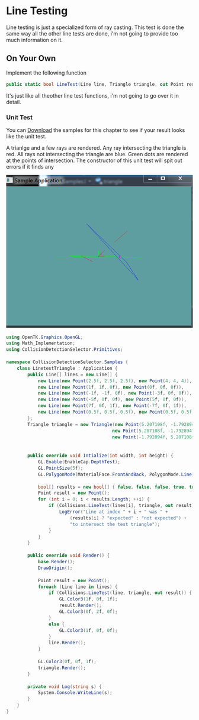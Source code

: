 # Line Testing

Line testing is just a specialized form of ray casting. This test is done the same way all the other line tests are done, i'm not going to provide too much information on it.

## On Your Own

Implement the following function

```cs
public static bool LineTest(Line line, Triangle triangle, out Point result) {
```

It's just like all theother line test functions, i'm not going to go over it in detail.

### Unit Test

You can [Download](../Samples/3DModels.rar) the samples for this chapter to see if your result looks like the unit test.

A trianlge and a few rays are rendered. Any ray intersecting the triangle is red. All rays not intersecting the triangle are blue. Green dots are rendered at the points of intersection. The constructor of this unit test will spit out errors if it finds any 

![UNIT](unit_triangle_line_intersection.png)

```cs
using OpenTK.Graphics.OpenGL;
using Math_Implementation;
using CollisionDetectionSelector.Primitives;

namespace CollisionDetectionSelector.Samples {
    class LinetestTriangle : Application {
        public Line[] lines = new Line[] {
            new Line(new Point(2.5f, 2.5f, 2.5f), new Point(4, 4, 4)),
            new Line(new Point(1f, 1f, 0f), new Point(0f, 0f, 0f)),
            new Line(new Point(-1f, -1f, 0f), new Point(-3f, 0f, 0f)),
            new Line(new Point(-5f, 0f, 0f), new Point(5f, 0f, 0f)),
            new Line(new Point(7f, 0f, 1f), new Point(-7f, 0f, 1f)),
            new Line(new Point(0.5f, 0.5f, 0.5f), new Point(0.5f, 0.5f, 2f))
        };
        Triangle triangle = new Triangle(new Point(5.207108f, -1.792894f, -3.949748f),
                                        new Point(5.207108f, -1.792894f, 5.949748f),
                                        new Point(-1.792894f, 5.207108f, 1));


        public override void Intialize(int width, int height) {
            GL.Enable(EnableCap.DepthTest);
            GL.PointSize(5f);
            GL.PolygonMode(MaterialFace.FrontAndBack, PolygonMode.Line);

            bool[] results = new bool[] { false, false, false, true, true, false };
            Point result = new Point();
            for (int i = 0; i < results.Length; ++i) {
                if (Collisions.LineTest(lines[i], triangle, out result) != results[i]) {
                    LogError("Line at index " + i + " was " +
                        (results[i] ? "expected" : "not expected") +
                        "to intersect the test triangle");
                }
            }
        }

        public override void Render() {
            base.Render();
            DrawOrigin();

            Point result = new Point();
            foreach (Line line in lines) {
                if (Collisions.LineTest(line, triangle, out result)) {
                    GL.Color3(1f, 0f, 1f);
                    result.Render();
                    GL.Color3(0f, 2f, 0f);
                }
                else {
                    GL.Color3(1f, 0f, 0f);
                }
                line.Render();
            }

            GL.Color3(0f, 0f, 1f);
            triangle.Render();
        }

        private void Log(string s) {
            System.Console.WriteLine(s);
        }
    }
}
```